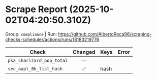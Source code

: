 # Scrape Report (2025-10-02T04:20:50.310Z)

Group: `compliance`  |  Run: https://github.com/AlbertoRoca96/scraping-checks-scheduler/actions/runs/18183219776

| Check | Changed | Keys | Error |
|---|:---:|:--|:--|
| `psa_charizard_pop_total` | — |  |  |
| `sec_aapl_8k_list_hash` | ✅ | hash |  |
